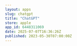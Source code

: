 ```yaml
---
layout: apps
slug: chatgpt
title: "ChatGPT"
store: apple
app_id: 6448311069
date: 2025-07-07T16:36:26Z
published: 2023-05-30T07:00:00Z
---
```

